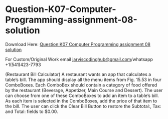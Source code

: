 # Question-K07-Computer-Programming-assignment-08-solution

Download Here: [Question:K07 Computer Programming assignment 08 solution](https://jarviscodinghub.com/assignment/questionk07-computer-programming-assignment-08-solution/)

For Custom/Original Work email jarviscodinghub@gmail.com/whatsapp +1(541)423-7793

 (Restaurant Bill Calculator) A restaurant wants an app that calculates a table’s bill. The app should display all the menu items from Fig. 15.53 in four ComboBoxes. Each ComboBox should contain a category of food offered by the restaurant (Beverage, Appetizer, Main Course and Dessert).
The user can choose from one of these ComboBoxes to add an item to a table’s bill. As each item is selected in the ComboBoxes, add the price of that item to the bill. The user can click the Clear Bill Button to restore the Subtotal:, Tax: and Total: fields to $0.00.
